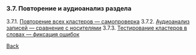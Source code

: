 ### 3.7. Повторение и аудиоанализ раздела
3.7.1. [Повторение всех кластеров — самопроверка](3.7/3.7.1.md)
3.7.2. [Аудиоанализ записей — сравнение с носителями](3.7/3.7.2.md)
3.7.3. [Тестирование кластеров в словах — фиксация ошибок](3.7/3.7.3.md)

[Back](../README.md)

